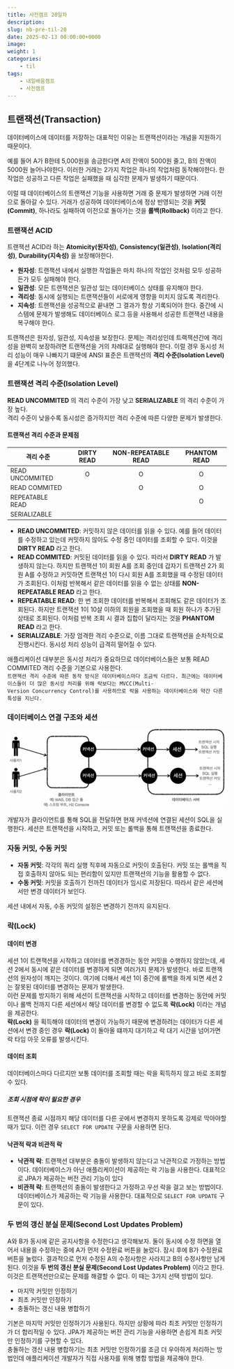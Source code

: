 ```yaml
---
title: 사전캠프 20일차
description:
slug: nb-pre-til-20
date: 2025-02-13 00:00:00+0000
image:
weight: 1
categories:
    - til
tags:
    - 내일배움캠프
    - 사전캠프
---
```


## 트랜잭션(Transaction)
데이터베이스에 데이터를 저장하는 대표적인 이유는 트랜잭션이라는 개념을 지원하기 때문이다.

예를 들어 A가 B한테 5,000원을 송금한다면 A의 잔액이 5000원 줄고, B의 잔액이 5000원 늘어나야한다.
이러한 거래는 2가지 작업은 하나의 작업처럼 동작해야한다.
한 작업은 성공하고 다른 작업은 실패했을 때 심각한 문제가 발생하기 때문이다. 

이럴 때 데이터베이스의 트랜잭션 기능을 사용하면 거래 중 문제가 발생하면 거래 이전으로 돌아갈 수 있다.
거래가 성공하여 데이터베이스에 정상 반영되는 것을 **커밋(Commit)**, 하나라도 실패하여 이전으로 돌아가는 것을 **롤백(Rollback)** 이라고 한다.

### 트랜잭션 ACID
트랜잭션 ACID라 하는 **Atomicity(원자성)**, **Consistency(일관성)**, **Isolation(격리성)**, **Durability(지속성)** 을 보장해야한다.

- **원자성**: 트랜잭션 내에서 실행한 작업들은 마치 하나의 작업인 것처럼 모두 성공하든가 모두 실패해야 한다.
- **일관성**: 모든 트랜잭션은 일관성 있는 데이터베이스 상태를 유지해야 한다.
- **격리성**: 동시에 실행되는 트랜잭션들이 서로에게 영향을 미치지 않도록 격리한다.
- **지속성**: 트랜잭션을 성공적으로 끝내면 그 결과가 항상 기록되어야 한다. 중간에 시스템에 문제가 발생해도 데이터베이스 로그 등을 사용해서 성공한 트랜잭션 내용을 복구해야 한다.

트랜잭션은 원자성, 일관성, 지속성을 보장한다. 
문제는 격리성인데 트랙잭션간에 격리성을 완벽히 보장하려면 트랜잭션을 거의 차례대로 실행해야 한다. 
이럴 경우 동시성 처리 성능이 매우 나빠지기 떄문에 ANSI 표준은 트랜잭션의 **격리 수준(Isolation Level)** 을 4단계로 나누어 정의했다.

### 트랜잭션 격리 수준(Isolation Level)

**READ UNCOMMITED** 의 격리 수준이 가장 낮고 **SERIALIZABLE** 의 격리 수준이 가장 높다.  
격리 수준이 낮을수록 동시성은 증가하지만 격리 수준에 따른 다양한 문제가 발생한다.

#### 트랜잭션 격리 수준과 문제점
|격리 수준|DIRTY READ|NON-REPEATABLE READ|PHANTOM READ|
|---|:---:|:---:|:---:|
READ UNCOMMITED|O|O|O|
READ COMMITED||O|O|
REPEATABLE READ|||O|
SERIALIZABLE||||

- **READ UNCOMMITED**: 커밋하지 않은 데이터를 읽을 수 있다. 예를 들어 데이터를 수정하고 있는데 커밋하지 않아도 수정 중인 데이터를 조회할 수 있다. 이것을 **DIRTY READ** 라고 한다.
- **READ COMMITED**: 커밋된 데이터를 읽을 수 있다. 따라서 **DIRTY READ** 가 발생하지 않는다. 하지만 트랜잭션 1이 회원 A를 조회 중인데 갑자기 트랜잭션 2가 회원 A를 수정하고 커밋하면 트랜잭션 1이 다시 회원 A를 조회했을 때 수정된 데이터가 조회된다. 이처럼 반복해서 같은 데이터를 읽을 수 없는 상태를 **NON-REPEATABLE READ** 라고 한다.
- **REPEATABLE READ**: 한 번 조회한 데이터를 반복해서 조회해도 같은 데이터가 조회된다. 하지만 트랜잭션 1이 10살 이하의 회원을 조회했을 때 회원 하나가 추가된 상태로 조회된다. 이처럼 반복 조회 시 결과 집합이 달라지는 것을 **PHANTOM READ** 라고 한다.
- **SERIALIZABLE**: 가장 엄격한 격리 수준으로, 이름 그대로 트랜잭션을 순차적으로 진행시킨다. 동시성 처리 성능이 급격히 떨어질 수 있다.

애플리케이션 대부분은 동시성 처리가 중요하므로 데이터베이스들은 보통 READ COMMITED 격리 수준을 기본으로 사용한다.  
`트랜잭션 격리 수준에 따른 동작 방식은 데이터베이스마다 조금씩 다르다. 최근에는 데이터베이스들이 더 많은 동시성 처리를 위해 락보다는 MVCC(Multi-Version Concurrency Control)를 사용하므로 락을 사용하는 데이터베이스와 약간 다른 특성을 지닌다.`

### 데이터베이스 연결 구조와 세션
![alt text](image.png)

개발자가 클라이언트를 통해 SQL을 전달하면 현재 커넥션에 연결된 세션이 SQL을 실행한다. 세션은 트랜잭션을 시작하고, 커밋 또는 롤백을 통해 트랜잭션을 종료한다.

### 자동 커밋, 수동 커밋
- **자동 커밋**: 각각의 쿼리 실행 직후에 자동으로 커밋이 호출된다. 커밋 또는 롤백을 직접 호출하지 않아도 되는 편리함이 있지만 트랜잭션의 기능을 활용할 수 없다.
- **수동 커밋**: 커밋을 호출하기 전까진 데이터가 임시로 저장된다. 따라서 같은 세션에서만 변경 데이터가 보인다.

세션 내에서 자동, 수동 커밋의 설정은 변경하기 전까지 유지된다.

### 락(Lock)

#### 데이터 변경
세션 1이 트랜잭션을 시작하고 데이터를 변경경하는 동안 커밋을 수행하지 않았는데, 세션 2에서 동시에 같은 데이터를 변경하게 되면 여러가지 문제가 발생한다.
바로 트랜잭션의 원자성이 깨지는 것이다. 여기에 더해서 세션 1이 중간에 롤백을 하게 되면 세션 2는 잘못된 데이터를 변경하는 문제가 발생한다.  
이런 문제를 방지하기 위해 세션이 트랜잭션을 시작하고 데이터를 변경하는 동안에 커밋이나 롤백 전까지 다른 세션에서 해당 데이터를 변경할 수 없도록 **락(Lock)** 이라는 개념을 제공한다.  
**락(Lock)** 을 획득해야 데이터의 변경이 가능하기 때문에 변경하려는 데이터가 다른 세션에서 변경 중인 경우 **락(Lock)** 이 돌아올 떄까지 대기하고 락 대기 시간을 넘어가면 락 타임 아웃 오류를 발생시킨다.

#### 데이터 조회
데이터베이스마다 다르지만 보통 데이터를 조회할 때는 락을 획득하지 않고 바로 조회할 수 있다.

##### 조회 시점에 락이 필요한 경우
트랜잭션 종료 시점까지 해당 데이터를 다른 곳에서 변경하지 못하도록 강제로 막아야할 때가 있다. 이런 경우 `SELECT FOR UPDATE` 구문을 사용하면 된다.

#### 낙관적 락과 비관적 락
- **낙관적 락**: 트랜잭션 대부분은 충돌이 발생하지 않는다고 낙관적으로 가정하는 방법이다. 데이터베이스가 아닌 애플리케이션이 제공하는 락 기능을 사용한다. 대표적으로 JPA가 제공하는 버전 관리 기능이 있다
- **비관적 락**: 트랜잭션의 충돌이 발생한다고 가정하고 우선 락을 걸고 보는 방법이다. 데이터베이스가 제공하는 락 기능을 사용한다. 대표적으로 `SELECT FOR UPDATE` 구문이 있다.

### 두 번의 갱신 분실 문제(Second Lost Updates Problem)
A와 B가 동시에 같은 공지사항을 수정한다고 생각해보자. 둘이 동시에 수정 하면을 열어서 내용을 수정하는 중에 A가 먼저 수정완료 버튼을 눌렀다. 잠시 후에 B가 수정완료 버튼을 눌렀다. 결과적으로 먼저 수정된 A의 수정사항은 사라지고 B의 수정사항만 남게된다. 이것을 **두 번의 갱신 분실 문제(Second Lost Updates Problem)** 이라고 한다.  
이것은 트랜잭션만으로는 문제를 해결할 수 없다. 이 때는 3가지 선택 방법이 있다.

- 마지막 커밋만 인정하기
- 최초 커밋만 인정하기
- 충돌하는 갱신 내용 병합하기

기본은 마지막 커밋만 인정하기가 사용된다. 하지만 상황에 따라 최초 커밋만 인정하기가 더 합리적일 수 있다. JPA가 제공하는 버전 관리 기능을 사용하면 손쉽게 최초 커밋만 인정하기를 구현할 수 있다.  
충돌하는 갱신 내용 병합하기는 최초 커밋만 인정하기를 조금 더 우아하게 처리하는 방법인데 애플리케이션 개발자가 직접 사용자를 위해 병합 방법을 제공해야 한다.
